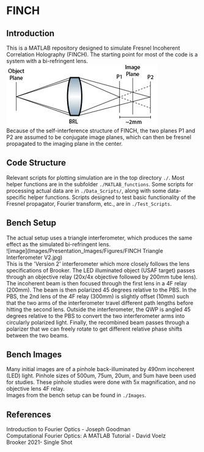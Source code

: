 # FINCH
## Introduction
This is a MATLAB repository designed to simulate Fresnel Incoherent Correlation Holography (FINCH). The starting point for most of the code is a system with a bi-refringent lens.\
![image](Images/Presentation_Images/Figures/BRL_diagram.jpg)\
Because of the self-interference structure of FINCH, the two planes P1 and P2 are assumed to be conjugate image planes, which can then be fresnel propagated to the imaging plane in the center. 
## Code Structure
Relevant scripts for plotting simulation are in the top directory `./`. Most helper functions are in the subfolder `./MATLAB_functions`. Some scripts for processing actual data are in `./Data_Scripts/`, along with some data-specific helper functions. Scripts designed to test basic functionality of the Fresnel propagator, Fourier transform, etc., are in `./Test_Scripts`.
## Bench Setup
The actual setup uses a triangle interferometer, which produces the same effect as the simulated bi-refringent lens.\
![image](Images/Presentation_Images/Figures/FINCH Triangle Interferometer V2.jpg)\
This is the 'Version 2' interferometer which more closely follows the lens specifications of Brooker. The LED illuminated object (USAF target) passes through an objective relay (20x/4x objective followed by 200mm tube lens). The incoherent beam is then focused through the first lens in a 4F relay (200mm). The beam is then polarized 45 degrees relative to the PBS. In the PBS, the 2nd lens of the 4F relay (300mm) is slightly offset (10mm) such that the two arms of the interferometer travel different path lengths before hitting the second lens. Outside the interferometer, the QWP is angled 45 degrees relative to the PBS to convert the two interferometer arms into circularly polarized light. Finally, the recombined beam passes through a polarizer that we can freely rotate to get different relative phase shifts between the two beams.
## Bench Images
Many initial images are of a pinhole back-illuminated by 490nm incoherent (LED) light. Pinhole sizes of 500um, 75um, 20um, and 5um have been used for studies. These pinhole studies were done with 5x magnification, and no objective lens 4F relay.\
Images from the bench setup can be found in `./Images`. 
## References
Introduction to Fourier Optics - Joseph Goodman\
Computational Fourier Optics: A MATLAB Tutorial - David Voelz\
Brooker 2021- Single Shot
